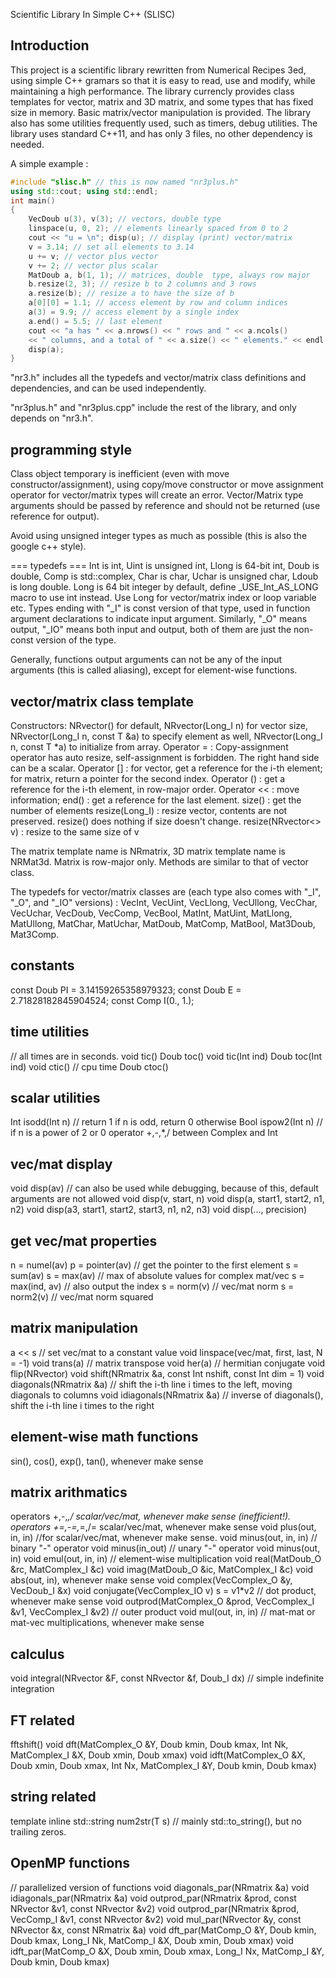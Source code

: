 Scientific Library In Simple C++ (SLISC)

## Introduction

This project is a scientific library rewritten from Numerical Recipes 3ed, using simple C++ gramars so that it is easy to read, use and modify, while maintaining a high performance. The library currencly provides class templates for vector, matrix and 3D matrix, and some types that has fixed size in memory. Basic matrix/vector manipulation is provided. The library also has some utilities frequently used, such as timers, debug utilities. The library uses standard C++11, and has only 3 files, no other dependency is needed.

A simple example :

```cpp
#include "slisc.h" // this is now named "nr3plus.h"
using std::cout; using std::endl;
int main()
{
	VecDoub u(3), v(3); // vectors, double type
	linspace(u, 0, 2); // elements linearly spaced from 0 to 2
	cout << "u = \n"; disp(u); // display (print) vector/matrix
	v = 3.14; // set all elements to 3.14
	u += v; // vector plus vector
	v += 2; // vector plus scalar
	MatDoub a, b(1, 1); // matrices, double  type, always row major
	b.resize(2, 3); // resize b to 2 columns and 3 rows
	a.resize(b); // resize a to have the size of b
	a[0][0] = 1.1; // access element by row and column indices
	a(3) = 9.9; // access element by a single index
	a.end() = 5.5; // last element
	cout << "a has " << a.nrows() << " rows and " << a.ncols()
	<< " columns, and a total of " << a.size() << " elements." << endl;
	disp(a);
}
```

"nr3.h" includes all the typedefs and vector/matrix class definitions and dependencies, and can be used independently.

"nr3plus.h" and "nr3plus.cpp" include the rest of the library, and only depends on "nr3.h".


## programming style

Class object temporary is inefficient (even with move constructor/assignment), using copy/move constructor or move assignment operator for vector/matrix types will create an error. Vector/Matrix type arguments should be passed by reference and should not be returned (use reference for output).

Avoid using unsigned integer types as much as possible (this is also the google c++ style).

=== typedefs ===
Int is int, Uint is unsigned int, Llong is 64-bit int, Doub is double, Comp is std::complex<double>, Char is char, Uchar is unsigned char, Ldoub is long double.
Long is 64 bit integer by default, define _USE_Int_AS_LONG macro to use int instead. Use Long for vector/matrix index or loop variable etc.
Types ending with "_I" is const version of that type, used in function argument declarations to indicate input argument. Similarly, "_O" means output, "_IO" means both input and output, both of them are just the non-const version of the type.

Generally, functions output arguments can not be any of the input arguments (this is called aliasing), except for element-wise functions.


## vector/matrix class template

Constructors: NRvector() for default, NRvector(Long_I n) for vector size, NRvector(Long_I n, const T &a) to specify element as well, NRvector(Long_I n, const T *a) to initialize from array.
Operator = : Copy-assignment operator has auto resize, self-assignment is forbidden. The right hand side can be a scalar.
Operator [] : for vector, get a reference for the i-th element; for matrix, return a pointer for the second index.
Operator () : get a reference for the i-th element, in row-major order.
Operator << : move information;
end() : get a reference for the last element.
size() : get the number of elements
resize(Long_I) : resize vector, contents are not preserved. resize() does nothing if size doesn't change.
resize(NRvector<> v) : resize to the same size of v

The matrix template name is NRmatrix<T>, 3D matrix template name is NRMat3d. Matrix is row-major only. Methods are similar to that of vector class.

The typedefs for vector/matrix classes are (each type also comes with "_I", "_O", and "_IO" versions) :  VecInt, VecUint, VecLlong, VecUllong, VecChar, VecUchar, VecDoub, VecComp, VecBool, MatInt, MatUint, MatLlong, MatUllong, MatChar, MatUchar, MatDoub, MatComp, MatBool, Mat3Doub, Mat3Comp.


## constants

const Doub PI = 3.14159265358979323;
const Doub E  = 2.71828182845904524;
const Comp I(0., 1.);


## time utilities

// all times are in seconds.
void tic()
Doub toc()
void tic(Int ind)
Doub toc(Int ind)
void ctic() // cpu time
Doub ctoc()


## scalar utilities

Int isodd(Int n) // return 1 if n is odd, return 0 otherwise
Bool ispow2(Int n) // if n is a power of 2 or 0
operator +,-,*,/ between Complex and Int


## vec/mat display

void disp(av) // can also be used while debugging, because of this, default arguments are not allowed
void disp(v, start, n)
void disp(a, start1, start2, n1, n2)
void disp(a3, start1, start2, start3, n1, n2, n3)
void disp(..., precision)


## get vec/mat properties

n = numel(av)
p = pointer(av) // get the pointer to the first element
s = sum(av)
s = max(av) // max of absolute values for complex mat/vec
s = max(ind, av) // also output the index
s = norm(v) // vec/mat norm
s = norm2(v) // vec/mat norm squared


## matrix manipulation

a << s  // set vec/mat to a constant value
void linspace(vec/mat, first, last, N = -1)
void trans(a) // matrix transpose
void her(a) // hermitian conjugate
void flip(NRvector<T>)
void shift(NRmatrix<T> &a, const Int nshift, const Int dim = 1)
void diagonals(NRmatrix<T> &a) // shift the i-th line i times to the left, moving diagonals to columns
void idiagonals(NRmatrix<T> &a) // inverse of diagonals(), shift the i-th line i times to the right


## element-wise math functions

sin(), cos(), exp(), tan(), whenever make sense


## matrix arithmatics

operators +,-,*,/ scalar/vec/mat, whenever make sense (inefficient!).
operators +=,-=,*=,/= scalar/vec/mat, whenever make sense
void plus(out, in, in) //for scalar/vec/mat, whenever make sense.
void minus(out, in, in) // binary "-" operator
void minus(in_out) // unary "-" operator
void minus(out, in)
void emul(out, in, in) // element-wise multiplication
void real(MatDoub_O &rc, MatComplex_I &c)
void imag(MatDoub_O &ic, MatComplex_I &c)
void abs(out, in), whenever make sense
void complex(VecComplex_O &y, VecDoub_I &x)
void conjugate(VecComplex_IO v)
s = v1*v2 // dot product, whenever make sense
void outprod(MatComplex_O &prod, VecComplex_I &v1, VecComplex_I &v2) // outer product
void mul(out, in, in) // mat-mat or mat-vec multiplications, whenever make sense


## calculus

void integral(NRvector<T> &F, const NRvector<T> &f, Doub_I dx) // simple indefinite integration


## FT related

fftshift()
void dft(MatComplex_O &Y, Doub kmin, Doub kmax, Int Nk, MatComplex_I &X, Doub xmin, Doub xmax)
void idft(MatComplex_O &X, Doub xmin, Doub xmax, Int Nx, MatComplex_I &Y, Doub kmin, Doub kmax)


## string related

template <typename T> inline std::string num2str(T s) // mainly std::to_string(), but no trailing zeros.


## OpenMP functions

// parallelized version of functions
void diagonals_par(NRmatrix<T> &a)
void idiagonals_par(NRmatrix<T> &a)
void outprod_par(NRmatrix<T> &prod, const NRvector<T1> &v1, const NRvector<T2> &v2)
void outprod_par(NRmatrix<T> &prod, VecComp_I &v1, const NRvector<T2> &v2)
void mul_par(NRvector<T> &y, const NRvector<T1> &x, const NRmatrix<T2> &a)
void dft_par(MatComp_O &Y, Doub kmin, Doub kmax, Long_I Nk, MatComp_I &X, Doub xmin, Doub xmax)
void idft_par(MatComp_O &X, Doub xmin, Doub xmax, Long_I Nx, MatComp_I &Y, Doub kmin, Doub kmax)
